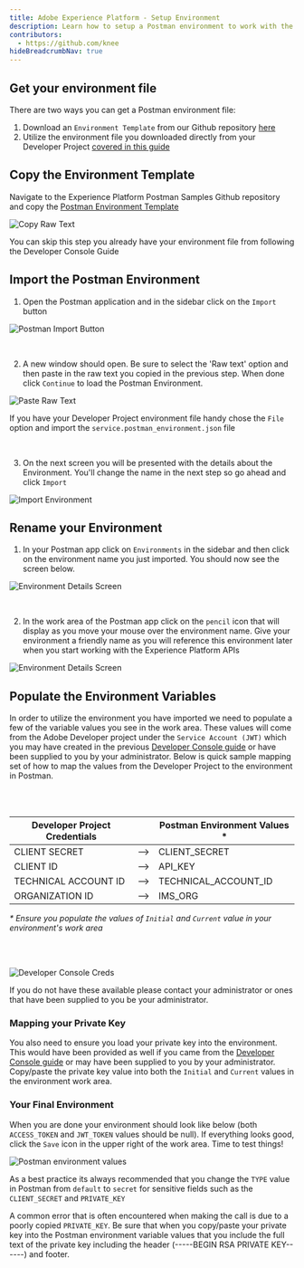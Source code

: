 ```yaml
---
title: Adobe Experience Platform - Setup Environment
description: Learn how to setup a Postman environment to work with the Experience Platform
contributors: 
  - https://github.com/knee
hideBreadcrumbNav: true
---
```


## Get your environment file

There are two ways you can get a Postman environment file:

1. Download an `Environment Template` from our Github repository [here]((https://github.com/adobe/experience-platform-postman-samples/blob/master/Postman%20Environment%20Template.postman_environment.json))
2. Utilize the environment file you downloaded directly from your Developer Project [covered in this guide](../../dev-console/getting-started/index.md)


## Copy the Environment Template

Navigate to the Experience Platform Postman Samples Github repository and copy the [Postman Environment Template](https://github.com/adobe/experience-platform-postman-samples/blob/master/Postman%20Environment%20Template.postman_environment.json)

![Copy Raw Text](../images/copy-pm-environment.png)

<InlineAlert variant="info" slots="text" />

You can skip this step you already have your environment file from following the Developer Console Guide


## Import the Postman Environment

1. Open the Postman application and in the sidebar click on the `Import` button

  ![Postman Import Button](../images/import-btn-env.png)

<br/>

2. A new window should open. Be sure to select the 'Raw text' option and then paste in the raw text you copied in the previous step. When done click `Continue` to load the Postman Environment.

  ![Paste Raw Text](../images/import-copy-env.png)

<InlineAlert variant="info" slots="text" />

If you have your Developer Project environment file handy chose the `File` option and import the `service.postman_environment.json` file

<br/>

3. On the next screen you will be presented with the details about the Environment. You'll change the name in the next step so go ahead and click `Import`

![Import Environment](../images/import-create-env.png)


## Rename your Environment 

1. In your Postman app click on `Environments` in the sidebar and then click on the environment name you just imported. You should now see the screen below.

  ![Environment Details Screen](../images/postman-env-select.png)

<br/>

2. In the work area of the Postman app click on the `pencil` icon that will display as you move your mouse over the environment name. Give your environment a friendly name as you will reference this environment later when you start working with the Experience Platform APIs

  ![Environment Details Screen](../images/postman-rename-env.gif)


## Populate the Environment Variables

In order to utilize the environment you have imported we need to populate a few of the variable values you see in the work area. These values will come from the Adobe Developer project under the `Service Account (JWT)` which you may have created in the previous [Developer Console guide](../../dev-console/getting-started/index.md) or have been supplied to you by your administrator. Below is quick sample mapping set of how to map the values from the Developer Project to the environment in Postman.

<br/>
<br/>

| Developer Project Credentials |  | Postman Environment Values * |
|---|---|---|
| CLIENT SECRET | --> | CLIENT_SECRET |
| CLIENT ID | --> | API_KEY |
| TECHNICAL ACCOUNT ID | --> | TECHNICAL_ACCOUNT_ID |
| ORGANIZATION ID | --> | IMS_ORG |

_* Ensure you populate the values of `Initial` and `Current` value in your environment's work area_

<br/>
<br/>


![Developer Console Creds](../images/dev-console-creds.png)

<InlineAlert variant="info" slots="text" />

If you do not have these available please contact your administrator or ones that have been supplied to you be your administrator. 

### Mapping your Private Key

You also need to ensure you load your private key into the environment. This would have been provided as well if you came from the [Developer Console guide](../../dev-console/getting-started/index.md) or may have been supplied to you by your administrator. Copy/paste the private key value into both the `Initial` and `Current` values in the environment work area.

### Your Final Environment

When you are done your environment should look like below (both `ACCESS_TOKEN` and `JWT_TOKEN` values should be null). If everything looks good, click the `Save` icon in the upper right of the work area. Time to test things!

![Postman environment values](../images/postman-save-env.gif)

<InlineAlert variant="help" slots="text" />

As a best practice its always recommended that you change the `TYPE` value in Postman from `default` to `secret` for sensitive fields such as the `CLIENT_SECRET` and `PRIVATE_KEY`

<InlineAlert variant="help" slots="text" />

A common error that is often encountered when making the call is due to a poorly copied `PRIVATE_KEY`. Be sure that when you copy/paste your private key into the Postman environment variable values that you include the full text of the private key including the header (-----BEGIN RSA PRIVATE KEY------) and footer.

